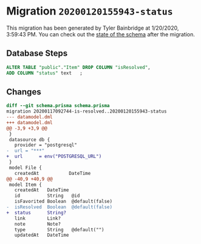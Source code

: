 # Migration `20200120155943-status`

This migration has been generated by Tyler Bainbridge at 1/20/2020, 3:59:43 PM.
You can check out the [state of the schema](./schema.prisma) after the migration.

## Database Steps

```sql
ALTER TABLE "public"."Item" DROP COLUMN "isResolved",
ADD COLUMN "status" text   ;
```

## Changes

```diff
diff --git schema.prisma schema.prisma
migration 20200117092744-is-resolved..20200120155943-status
--- datamodel.dml
+++ datamodel.dml
@@ -3,9 +3,9 @@
 }
 datasource db {
   provider = "postgresql"
-  url = "***"
+  url      = env("POSTGRESQL_URL")
 }
 model File {
   createdAt           DateTime
@@ -40,9 +40,9 @@
 model Item {
   createdAt   DateTime
   id          String   @id
   isFavorited Boolean  @default(false)
-  isResolved  Boolean  @default(false)
+  status      String?
   link        Link?
   note        Note?
   type        String   @default("")
   updatedAt   DateTime
```


